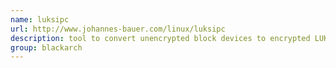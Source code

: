 ```yaml
---
name: luksipc
url: http://www.johannes-bauer.com/linux/luksipc
description: tool to convert unencrypted block devices to encrypted LUKS devices in-place. URL : http://www.johannes-bauer.com/linux/luksipc Groups : blackarch blackarch-crypto
group: blackarch
---
```

